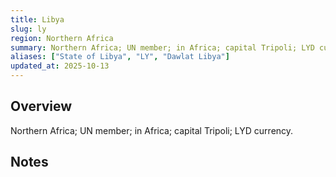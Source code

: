```yaml
---
title: Libya
slug: ly
region: Northern Africa
summary: Northern Africa; UN member; in Africa; capital Tripoli; LYD currency.
aliases: ["State of Libya", "LY", "Dawlat Libya"]
updated_at: 2025-10-13
---
```


## Overview

Northern Africa; UN member; in Africa; capital Tripoli; LYD currency.

## Notes

<!-- Add your first note below -->
